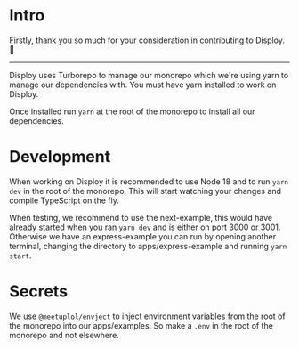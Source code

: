 # Intro

Firstly, thank you so much for your consideration in contributing to Disploy. 💙

---

Disploy uses Turborepo to manage our monorepo which we're using yarn to manage our dependencies with.
You must have yarn installed to work on Disploy.

Once installed run `yarn` at the root of the monorepo to install all our dependencies.

# Development

When working on Disploy it is recommended to use Node 18 and to run `yarn dev` in the root of the monorepo.
This will start watching your changes and compile TypeScript on the fly.

When testing, we recommend to use the next-example, this would have already started when you ran `yarn dev` and is either on port 3000 or 3001.
Otherwise we have an express-example you can run by opening another terminal, changing the directory to apps/express-example and running `yarn start`.

# Secrets

We use `@meetuplol/envject` to inject environment variables from the root of the monorepo into our apps/examples. So make a `.env` in the root of the monorepo and not elsewhere.
